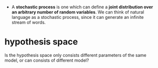 * A **stochastic process** is one which can define a **joint distribution over an arbitrary number of random variables**. We can think of natural language as a stochastic process, since it can generate an infinite stream of words.

# hypothesis space
Is the hypothesis space only consists different parameters of the same model, or can consists of different model?


